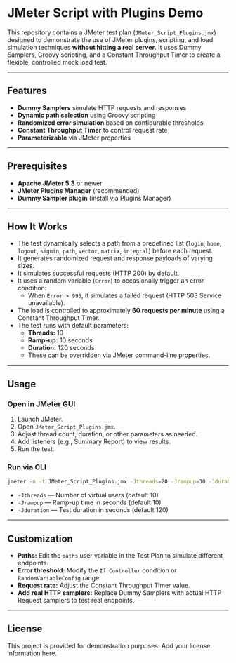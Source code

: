 # JMeter Script with Plugins Demo

This repository contains a JMeter test plan (`JMeter_Script_Plugins.jmx`) designed to demonstrate the use of JMeter plugins, scripting, and load simulation techniques **without hitting a real server**. It uses Dummy Samplers, Groovy scripting, and a Constant Throughput Timer to create a flexible, controlled mock load test.

---

## Features

- **Dummy Samplers** simulate HTTP requests and responses
- **Dynamic path selection** using Groovy scripting
- **Randomized error simulation** based on configurable thresholds
- **Constant Throughput Timer** to control request rate
- **Parameterizable** via JMeter properties

---

## Prerequisites

- **Apache JMeter 5.3** or newer
- **JMeter Plugins Manager** (recommended)
- **Dummy Sampler plugin** (install via Plugins Manager)

---

## How It Works

- The test dynamically selects a path from a predefined list (`login`, `home`, `logout`, `signin`, `path`, `vector`, `matrix`, `integral`) before each request.
- It generates randomized request and response payloads of varying sizes.
- It simulates successful requests (HTTP 200) by default.
- It uses a random variable (`Error`) to occasionally trigger an error condition:
  - When `Error > 995`, it simulates a failed request (HTTP 503 Service unavailable).
- The load is controlled to approximately **60 requests per minute** using a Constant Throughput Timer.
- The test runs with default parameters:
  - **Threads:** 10
  - **Ramp-up:** 10 seconds
  - **Duration:** 120 seconds
  - These can be overridden via JMeter command-line properties.

---

## Usage

### Open in JMeter GUI

1. Launch JMeter.
2. Open `JMeter_Script_Plugins.jmx`.
3. Adjust thread count, duration, or other parameters as needed.
4. Add listeners (e.g., Summary Report) to view results.
5. Run the test.

### Run via CLI

```bash
jmeter -n -t JMeter_Script_Plugins.jmx -Jthreads=20 -Jrampup=30 -Jduration=300
```

- `-Jthreads` — Number of virtual users (default 10)
- `-Jrampup` — Ramp-up time in seconds (default 10)
- `-Jduration` — Test duration in seconds (default 120)

---

## Customization

- **Paths:** Edit the `paths` user variable in the Test Plan to simulate different endpoints.
- **Error threshold:** Modify the `If Controller` condition or `RandomVariableConfig` range.
- **Request rate:** Adjust the Constant Throughput Timer value.
- **Add real HTTP samplers:** Replace Dummy Samplers with actual HTTP Request samplers to test real endpoints.

---

## License

This project is provided for demonstration purposes. Add your license information here.